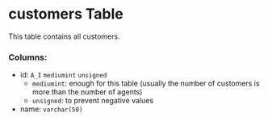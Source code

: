 
# customers Table

This table contains all customers.

### Columns:
- id: `A_I` `mediumint` `unsigned`
    - `mediumint`: enough for this table (usually the number of customers is more than the number of agents)
    - `unsigned`: to prevent negative values
- name: `varchar(50)`
